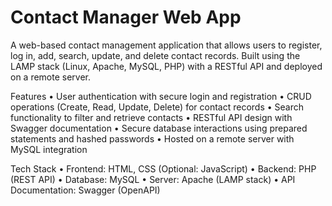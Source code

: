 # Contact Manager Web App
A web-based contact management application that allows users to register, log in, add, search, update, and delete contact records. Built using the LAMP stack (Linux, Apache, MySQL, PHP) with a RESTful API and deployed on a remote server.

Features
	•	User authentication with secure login and registration
	•	CRUD operations (Create, Read, Update, Delete) for contact records
	•	Search functionality to filter and retrieve contacts
	•	RESTful API design with Swagger documentation
	•	Secure database interactions using prepared statements and hashed passwords
	•	Hosted on a remote server with MySQL integration

Tech Stack
	•	Frontend: HTML, CSS (Optional: JavaScript)
	•	Backend: PHP (REST API)
	•	Database: MySQL
	•	Server: Apache (LAMP stack)
	•	API Documentation: Swagger (OpenAPI)

